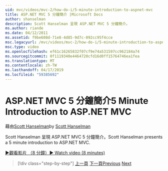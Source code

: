 ```yaml
---
uid: mvc/videos/mvc-2/how-do-i/5-minute-introduction-to-aspnet-mvc
title: ASP.NET MVC 5 分鐘簡介 |Microsoft Docs
author: shanselman
description: Scott Hanselman 呈現 ASP.NET MVC 5 分鐘簡介。
ms.author: riande
ms.date: 04/12/2011
ms.assetid: f9be608d-71e8-4d85-9d7c-092cc95f4cce
msc.legacyurl: /mvc/videos/mvc-2/how-do-i/5-minute-introduction-to-aspnet-mvc
msc.type: video
ms.openlocfilehash: ef61c16265832f07cf9e74a531597cc962184a74
ms.sourcegitcommit: 0f1119340e4464720cfd16d0ff15764746ea1fea
ms.translationtype: MT
ms.contentlocale: zh-TW
ms.lasthandoff: 04/17/2019
ms.locfileid: "59385692"
---
```

# <a name="5-minute-introduction-to-aspnet-mvc"></a><span data-ttu-id="c95be-103">ASP.NET MVC 5 分鐘簡介</span><span class="sxs-lookup"><span data-stu-id="c95be-103">5 Minute Introduction to ASP.NET MVC</span></span>

<span data-ttu-id="c95be-104">藉由[Scott Hanselman](https://github.com/shanselman)</span><span class="sxs-lookup"><span data-stu-id="c95be-104">by [Scott Hanselman](https://github.com/shanselman)</span></span>

<span data-ttu-id="c95be-105">Scott Hanselman 呈現 ASP.NET MVC 5 分鐘簡介。</span><span class="sxs-lookup"><span data-stu-id="c95be-105">Scott Hanselman presents a 5 minute introduction to ASP.NET MVC.</span></span>

[<span data-ttu-id="c95be-106">&#9654;觀看影片 （8 分鐘）</span><span class="sxs-lookup"><span data-stu-id="c95be-106">&#9654; Watch video (8 minutes)</span></span>](https://channel9.msdn.com/Blogs/ASP-NET-Site-Videos/5-minute-introduction-to-aspnet-mvc)

> [!div class="step-by-step"]
> <span data-ttu-id="c95be-107">[上一頁](aspnet-mvc-2-render-action.md)
> [下一頁](how-to-best-learn-asp-net-mvc.md)</span><span class="sxs-lookup"><span data-stu-id="c95be-107">[Previous](aspnet-mvc-2-render-action.md)
[Next](how-to-best-learn-asp-net-mvc.md)</span></span>
